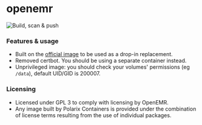 # openemr

![Build, scan & push](https://github.com/Polarix-Containers/openemr/actions/workflows/build-7.0.2.yml/badge.svg)

### Features & usage
- Built on the [official image](https://github.com/openemr/openemr-devops) to be used as a drop-in replacement.
- Removed certbot. You should be using a separate container instead.
- Unprivileged image: you should check your volumes' permissions (eg `/data`), default UID/GID is 200007. 

### Licensing
- Licensed under GPL 3 to comply with licensing by OpenEMR.
- Any image built by Polarix Containers is provided under the combination of license terms resulting from the use of individual packages.
